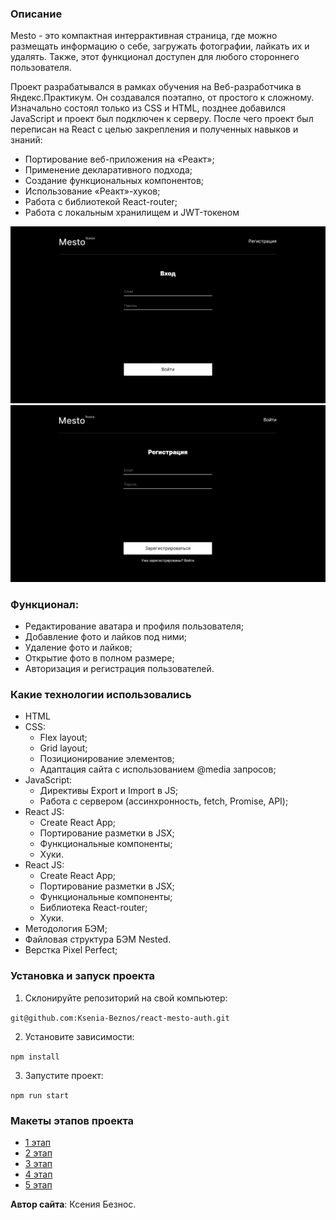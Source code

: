 ### Описание
Mesto - это компактная интеррактивная страница, где можно размещать информацию о себе, загружать фотографии, лайкать их и удалять. Также, этот функционал доступен для любого стороннего пользователя.

Проект разрабатывался в рамках обучения на Веб-разработчика в Яндекс.Практикум.
Он создавался поэтапно, от простого к сложному. Изначально состоял только из CSS и HTML, позднее добавился JavaScript и проект был подключен к серверу. После чего проект был переписан на React с целью закрепления и полученных навыков и знаний:
* Портирование веб-приложения на «Реакт»;
* Применение декларативного подхода;
* Создание функциональных компонентов;
* Использование «Реакт»-хуков;
* Работа с библиотекой React-router;
* Работа c локальным хранилищем и JWT-токеном

![Авторизация](src/images/Авторизация.png)
![Регистрация](src/images/Регистрация.png)
  
  ### Функционал:
* Редактирование аватара и профиля пользователя;
* Добавление фото и лайков под ними;
* Удаление фото и лайков;
* Открытие фото в полном размере;
* Авторизация и регистрация пользователей.

### **Какие технологии использовались**
* HTML
*  CSS:
    - Flex layout;
    - Grid layout;
    - Позиционирование элементов;
    - Адаптация сайта с использованием @media запросов;
* JavaScript:
    - Директивы Export и Import в JS;
    - Работа с сервером (ассинхронность, fetch, Promise, API);
* React JS:
    - Create React App;
    - Портирование разметки в JSX;
    - Функциональные компоненты;
    - Хуки.
* React JS:
    - Create React App;
    - Портирование разметки в JSX;
    - Функциональные компоненты;
    - Библиотека React-router;
    - Хуки.
* Методология БЭМ;
* Файловая структура БЭМ Nested.
* Верстка Pixel Perfect;

### **Установка и запуск проекта**

1. Склонируйте репозиторий на свой компьютер:

`git@github.com:Ksenia-Beznos/react-mesto-auth.git`

2. Установите зависимости:

`npm install`

3. Запустите проект:

`npm run start`

### **Макеты этапов проекта**
* [1 этап](https://www.figma.com/file/2cn9N9jSkmxD84oJik7xL7/JavaScript.-Sprint-4?type=design&node-id=0-1&mode=design)
* [2 этап](https://www.figma.com/file/bjyvbKKJN2naO0ucURl2Z0/JavaScript.-Sprint-5?type=design&node-id=0-1&mode=design)
* [3 этап](https://www.figma.com/file/kRVLKwYG3d1HGLvh7JFWRT/JavaScript.-Sprint-6?type=design&node-id=0-1&mode=design)
* [4 этап](https://www.figma.com/file/PSdQFRHoxXJFs2FH8IXViF/JavaScript.-Sprint-9?type=design&node-id=0-1&mode=design)
* [5 этап](https://www.figma.com/file/5H3gsn5lIGPwzBPby9jAOo/JavaScript.-Sprint-12?type=design&node-id=0-1&mode=design&t=o02SQNtzEYU7dTBJ-0)

**Автор сайта**: Ксения Безнос.
